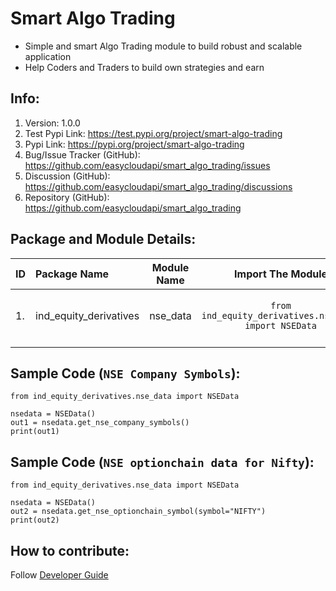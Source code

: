 # Smart Algo Trading
- Simple and smart Algo Trading module to build robust and scalable application
- Help Coders and Traders to build own strategies and earn 


## Info:
1. Version: 1.0.0
2. Test Pypi Link: https://test.pypi.org/project/smart-algo-trading
3. Pypi Link: https://pypi.org/project/smart-algo-trading
4. Bug/Issue Tracker (GitHub): https://github.com/easycloudapi/smart_algo_trading/issues
5. Discussion (GitHub): https://github.com/easycloudapi/smart_algo_trading/discussions
6. Repository (GitHub): https://github.com/easycloudapi/smart_algo_trading


## Package and Module Details:

| ID | Package Name | Module Name | Import The Module | Description
| :--- | :--- | --- | :---: | :--- |
| 1. | ind_equity_derivatives | nse_data | `from ind_equity_derivatives.nse_data import NSEData` | Fetch equity and options data |
| | | | | |


## Sample Code (`NSE Company Symbols`):
```shell
from ind_equity_derivatives.nse_data import NSEData

nsedata = NSEData()
out1 = nsedata.get_nse_company_symbols()
print(out1)
```

## Sample Code (`NSE optionchain data for Nifty`):
```shell
from ind_equity_derivatives.nse_data import NSEData

nsedata = NSEData()
out2 = nsedata.get_nse_optionchain_symbol(symbol="NIFTY")
print(out2)
```


## How to contribute:
Follow [Developer Guide](Developer_Guide.md)


